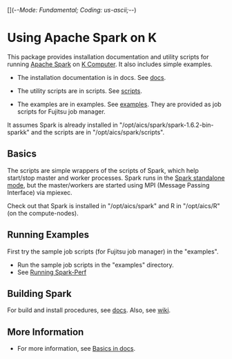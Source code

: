 [](-*-Mode: Fundamental; Coding: us-ascii;-*-)

# Using Apache Spark on K

This package provides installation documentation and utility scripts
for running [Apache Spark](http://spark.apache.org/) on [K
Computer](http://www.aics.riken.jp/en/k-computer/about/).  It also
includes simple examples.

* The installation documentation is in docs.  See [docs](docs).

* The utility scripts are in scripts.  See [scripts](scripts).

* The examples are in examples. See [examples](examples).  They are
provided as job scripts for Fujitsu job manager.

It assumes Spark is already installed in
"/opt/aics/spark/spark-1.6.2-bin-sparkk" and the scripts are in
"/opt/aics/spark/scripts".

## Basics

The scripts are simple wrappers of the scripts of Spark, which help
start/stop master and worker processes.  Spark runs in the [Spark
standalone
mode](http://spark.apache.org/docs/latest/spark-standalone.html), but
the master/workers are started using MPI (Message Passing Interface)
via mpiexec.

Check out that Spark is installed in "/opt/aics/spark" and R in
"/opt/aics/R" (on the compute-nodes).

## Running Examples

First try the sample job scripts (for Fujitsu job manager) in the
"examples".

* Run the sample job scripts in the "examples" directory.
* See [Running Spark-Perf](RunSparkPerf)

## Building Spark

For build and install procedures, see [docs](docs).  Also, see
[wiki](https://github.com/pf-aics-riken/spark-k/wiki).

## More Information

* For more information, see [Basics in docs](docs/BASICS.md).
